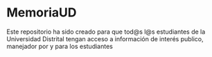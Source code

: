 # MemoriaUD
Este repositorio ha sido creado para que tod@s l@s estudiantes de la Universidad Distrital tengan acceso a información de interés publico, manejador por y para los estudiantes
